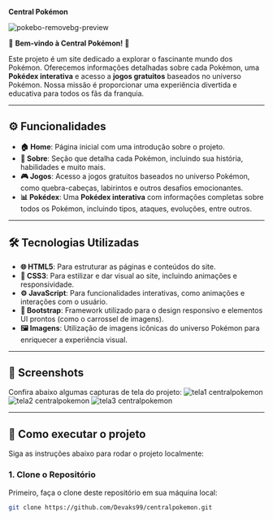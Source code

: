 **Central Pokémon**

![pokebo-removebg-preview](https://github.com/user-attachments/assets/ee1ccc55-2f17-41e4-bdfe-66949350d24a)


🎉 **Bem-vindo à Central Pokémon!** 🎉

Este projeto é um site dedicado a explorar o fascinante mundo dos Pokémon. Oferecemos informações detalhadas sobre cada Pokémon, uma **Pokédex interativa** e acesso a **jogos gratuitos** baseados no universo Pokémon. Nossa missão é proporcionar uma experiência divertida e educativa para todos os fãs da franquia.

---

## ⚙️ Funcionalidades 

- **🏠 Home**: Página inicial com uma introdução sobre o projeto.
- **📖 Sobre**: Seção que detalha cada Pokémon, incluindo sua história, habilidades e muito mais.
- **🎮 Jogos**: Acesso a jogos gratuitos baseados no universo Pokémon, como quebra-cabeças, labirintos e outros desafios emocionantes.
- **📊 Pokédex**: Uma **Pokédex interativa** com informações completas sobre todos os Pokémon, incluindo tipos, ataques, evoluções, entre outros.

---

## 🛠️ Tecnologias Utilizadas 

- **🌐 HTML5**: Para estruturar as páginas e conteúdos do site.
- **🎨 CSS3**: Para estilizar e dar visual ao site, incluindo animações e responsividade.
- **⚙️ JavaScript**: Para funcionalidades interativas, como animações e interações com o usuário.
- **📱 Bootstrap**: Framework utilizado para o design responsivo e elementos UI prontos (como o carrossel de imagens).
- **🖼️ Imagens**: Utilização de imagens icônicas do universo Pokémon para enriquecer a experiência visual.

---

## 📸 Screenshots

Confira abaixo algumas capturas de tela do projeto:
![tela1 centralpokemon](https://github.com/user-attachments/assets/a7923a93-2986-42b3-87f4-acb46c309dcc)
![tela2 centralpokemon](https://github.com/user-attachments/assets/96a4fbcc-abc2-4715-834c-aec3f15dbaff)
![tela3 centralpokemon](https://github.com/user-attachments/assets/56df9ff7-b39d-4958-8e94-18156ab4f1d0)




---

## 🚀 Como executar o projeto 

Siga as instruções abaixo para rodar o projeto localmente:

### 1. Clone o Repositório

Primeiro, faça o clone deste repositório em sua máquina local:

```bash
git clone https://github.com/Devaks99/centralpokemon.git
